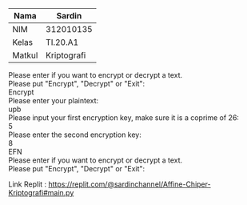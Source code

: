 | Nama     |   Sardin     |
| -------- | -----------  |
| NIM      | 312010135    |
| Kelas    | TI.20.A1     |
| Matkul   | Kriptografi  |

Please enter if you want to encrypt or decrypt a text. <br>
Please put "Encrypt", "Decrypt" or "Exit": <br>
Encrypt<br>
Please enter your plaintext: <br>
upb<br>
Please input your first encryption key, make sure it is a coprime of 26: <br>
5<br>
Please enter the second encryption key: <br>
8<br>
EFN<br>
Please enter if you want to encrypt or decrypt a text. <br>
Please put "Encrypt", "Decrypt" or "Exit": <br>

Link Replit : https://replit.com/@sardinchannel/Affine-Chiper-Kriptografi#main.py